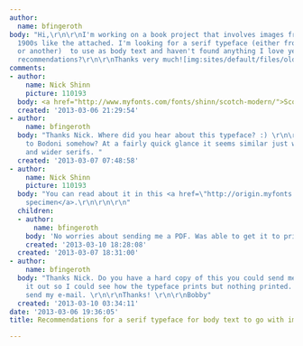 ```yaml
---
author:
  name: bfingeroth
body: "Hi,\r\n\r\nI'm working on a book project that involves images from the 1890s/early
  1900s like the attached. I'm looking for a serif typeface (either from that period
  or another)  to use as body text and haven't found anything I love yet.\r\n\r\nAny
  recommendations?\r\n\r\nThanks very much![img:sites/default/files/old-images/moerlein_labels_3590.jpg]"
comments:
- author:
    name: Nick Shinn
    picture: 110193
  body: <a href="http://www.myfonts.com/fonts/shinn/scotch-modern/">Scotch Modern</a>
  created: '2013-03-06 21:29:54'
- author:
    name: bfingeroth
  body: "Thanks Nick. Where did you hear about this typeface? :) \r\n\r\nIs it related
    to Bodoni somehow? At a fairly quick glance it seems similar just with taller
    and wider serifs. "
  created: '2013-03-07 07:48:58'
- author:
    name: Nick Shinn
    picture: 110193
  body: "You can read about it in this <a href=\"http://origin.myfonts.com/s/aw/original/175/0/89904.pdf\">PDF
    specimen</a>.\r\n\r\n\r\n"
  children:
  - author:
      name: bfingeroth
    body: 'No worries about sending me a PDF. Was able to get it to print. '
    created: '2013-03-10 18:28:08'
  created: '2013-03-07 18:31:00'
- author:
    name: bfingeroth
  body: "Thanks Nick. Do you have a hard copy of this you could send me? I tried printing
    it out so I could see how the typeface prints but nothing printed. If so I'll
    send my e-mail. \r\n\r\nThanks! \r\n\r\nBobby"
  created: '2013-03-10 03:34:11'
date: '2013-03-06 19:36:05'
title: Recommendations for a serif typeface for body text to go with images from 1890s

---
```


